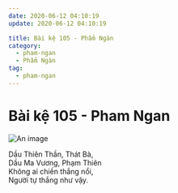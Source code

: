```yaml
---
date: 2020-06-12 04:10:19
update: 2020-06-12 04:10:19

title: Bài kệ 105 - Phẩm Ngàn
category:
  - pham-ngan
  - Phẩm Ngàn
tag:
  - pham-ngan
---
```


# Bài kệ 105 - Pham Ngan

![An image](/img/pham-ngan/pham-ngan-105.jpg)

Dầu Thiên Thần, Thát Bà,<br>Dầu Ma Vương, Phạm Thiên<br>Không ai chiến thắng nổi,<br>Người tự thắng như vậy.<br>
